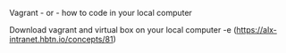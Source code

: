 Vagrant - or - how to code in your local computer 


Download vagrant and virtual box on your local computer
-e (https://alx-intranet.hbtn.io/concepts/81)

